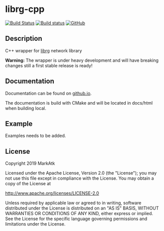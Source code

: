 # librg-cpp

[![Build Status](https://travis-ci.org/markatk/librg-cpp.svg?branch=master)](https://travis-ci.org/markatk/librg-cpp)
[![Build status](https://ci.appveyor.com/api/projects/status/gosr77qtyf06swy6?svg=true)](https://ci.appveyor.com/project/markatk/librg-cpp)
[![GitHub](https://img.shields.io/github/license/markatk/librg-cpp)](https://github.com/markatk/librg-cpp/blob/master/LICENSE)

## Description

C++ wrapper for [librg](https://github.com/librg/librg) network library

**Warning:** The wrapper is under heavy development and will have breaking changes still a first stable release is ready!

## Documentation

Documentation can be found on [github.io](https://markatk.github.io/librg-cpp/).

The documentation is build with CMake and will be located in docs/html when building local.

## Example

Examples needs to be added.

## License

Copyright 2019 MarkAtk

Licensed under the Apache License, Version 2.0 (the "License");
you may not use this file except in compliance with the License.
You may obtain a copy of the License at

   http://www.apache.org/licenses/LICENSE-2.0

Unless required by applicable law or agreed to in writing, software
distributed under the License is distributed on an "AS IS" BASIS,
WITHOUT WARRANTIES OR CONDITIONS OF ANY KIND, either express or implied.
See the License for the specific language governing permissions and
limitations under the License.
